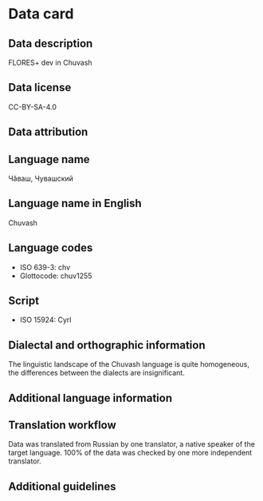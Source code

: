 # Data card

## Data description

FLORES+ dev in Chuvash

## Data license

CC-BY-SA-4.0

## Data attribution

## Language name

Чӑваш, Чувашский

## Language name in English

Chuvash

## Language codes

* ISO 639-3: chv
* Glottocode: chuv1255

## Script

* ISO 15924: Cyrl

## Dialectal and orthographic information

The linguistic landscape of the Chuvash language is quite homogeneous, the differences between the dialects are insignificant.

## Additional language information

## Translation workflow

Data was translated from Russian by one translator, a native speaker of the target language. 100% of the data was checked by one more independent translator.

## Additional guidelines
